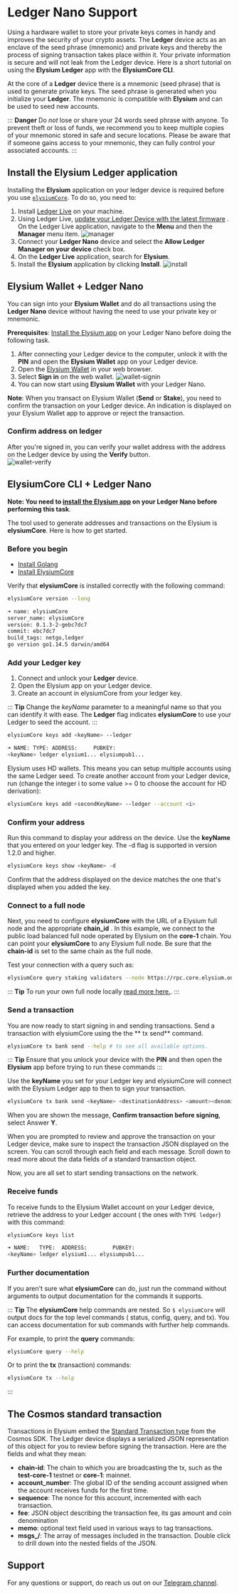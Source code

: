 # Ledger Nano Support

Using a hardware wallet to store your private keys comes in handy and improves the security of your crypto assets.
The **Ledger** device acts as an enclave of the seed phrase (mnemonic) and private keys and thereby the process of
signing transaction takes place within it. Your private information is secure and will not leak from the Ledger device.
Here is a short tutorial on using the **Elysium Ledger** app with the **ElysiumCore CLI**.

At the core of a **Ledger** device there is a mnemonic (seed phrase) that is used to generate private keys. The seed
phrase is generated when you initialize your **Ledger**. The mnemonic is compatible with **Elysium** and can be used
to seed new accounts.

::: **Danger**
Do _not_ lose or share your 24 words seed phrase with anyone. To prevent theft or loss of funds, we recommend you to
keep multiple copies of your mnemonic stored in safe and secure locations. Please be aware that if someone gains access
to your mnemonic, they can fully control your associated accounts.
:::

## Install the Elysium Ledger application

Installing the **Elysium** application on your ledger device is required before you
use [`elysiumCore`](#elysiumcore-cli-+-ledger-nano). To do so, you need to:

1. Install [Ledger Live](https://shop.ledger.com/pages/ledger-live) on your machine.
2. Using Ledger
   Live, [update your Ledger Device with the latest firmware](https://support.ledger.com/hc/en-us/articles/360002731113-Update-device-firmware)
   . On the Ledger Live application, navigate to the **Menu** and then the **Manager** menu item.
   ![manager](../images/ledger-tuto-manager.png)
4. Connect your **Ledger Nano** device and select the **Allow Ledger Manager on your device** check box.
5. On the **Ledger Live** application, search for **Elysium**.
6. Install the **Elysium** application by clicking **Install**.
   ![install](../images/ledger-tuto-install.png)

## Elysium Wallet + Ledger Nano

You can sign into your **Elysium Wallet** and do all transactions using the **Ledger Nano** device without having
the need to use your private key or mnemonic.

**Prerequisites**: [Install the Elysium app](#install-the-elysium-ledger-application) on your Ledger Nano before
doing the following task.

1. After connecting your Ledger device to the computer, unlock it with the **PIN** and open the **Elysium Wallet**
   app on your Ledger device.
2. Open the [Elysium Wallet](https://wallet.elysium.one/) in your web browser.
3. Select **Sign in** on the web wallet.
   ![wallet-signin](../images/ledger-tuto-wallet-signin.png)
4. You can now start using **Elysium Wallet** with your Ledger Nano.

**Note**: When you transact on Elysium Wallet (**Send** or **Stake**), you need to confirm the transaction on your
Ledger device. An indication is displayed on your Elysium Wallet app to approve or reject the transaction.

### Confirm address on ledger

After you're signed in, you can verify your wallet address with the address on the Ledger device by using the **Verify**
button.   
![wallet-verify](../images/ledger-tuto-wallet-verify.png)

## ElysiumCore CLI + Ledger Nano

**Note: You need to [install the Elysium app](#install-the-elysium-ledger-application) on your Ledger Nano
before performing this task**.

The tool used to generate addresses and transactions on the Elysium is **elysiumCore**. Here is how to get
started.

### Before you begin

- [Install Golang](https://golang.org/doc/install)
- [Install ElysiumCore](https://github.com/gridironOne/elysiumCore#installation-steps)

Verify that **elysiumCore** is installed correctly with the following command:

```bash
elysiumCore version --long

➜ name: elysiumCore
server_name: elysiumCore
version: 0.1.3-2-gebc7dc7
commit: ebc7dc7
build_tags: netgo,ledger
go version go1.14.5 darwin/amd64
```

### Add your Ledger key

1. Connect and unlock your **Ledger** device.
2. Open the Elysium app on your Ledger device.
3. Create an account in elysiumCore from your ledger key.

::: **Tip**
Change the _keyName_ parameter to a meaningful name so that you can identify it with ease. The **Ledger** flag
indicates **elysiumCore** to use your Ledger to seed the account.
:::

```bash
elysiumCore keys add <keyName> --ledger

➜ NAME: TYPE: ADDRESS:     PUBKEY:
<keyName> ledger elysium1... elysiumpub1...
```

Elysium uses HD wallets. This means you can setup multiple accounts using the same Ledger seed. To create another
account from your Ledger device, run (change the integer i to some value >= 0 to choose the account for HD derivation):

```bash
elysiumCore keys add <secondKeyName> --ledger --account <i>
```

### Confirm your address

Run this command to display your address on the device. Use the **keyName** that you entered on your ledger key. The -d
flag is supported in version 1.2.0 and higher.

```bash
elysiumCore keys show <keyName> -d
```

Confirm that the address displayed on the device matches the one that's displayed when you added the key.

### Connect to a full node

Next, you need to configure **elysiumCore** with the URL of a Elysium full node and the appropriate **chain_id**
. In this example, we connect to the public load balanced full node operated by Elysium on the **core-1** chain. You
can point your **elysiumCore** to any Elysium full node. Be sure that the **chain-id** is set to the same chain
as the full node.

Test your connection with a query such as:

``` bash
elysiumCore query staking validators --node https://rpc.core.elysium.one:443 --chain-id core-1
```

::: **Tip**
To run your own full node
locally [read more here.](https://github.com/gridironOne/elysiumCore#initialize-a-new-chain-and-start-node).
:::

### Send a transaction

You are now ready to start signing in and sending transactions. Send a transaction with elysiumCore using the the **
tx send** command.

``` bash
elysiumCore tx bank send --help # to see all available options.
```

::: **Tip**
Ensure that you unlock your device with the **PIN** and then open the **Elysium** app before trying to run these
commands
:::

Use the **keyName** you set for your Ledger key and elysiumCore will connect with the Elysium Ledger app to then
to sign your transaction.

```bash
elysiumCore tx bank send <keyName> <destinationAddress> <amount><denomination> --node https://rpc.core.elysium.one:443 --chain-id core-1
```

When you are shown the message, **Confirm transaction before signing**, select Answer **Y**.

When you are prompted to review and approve the transaction on your Ledger device, make sure to inspect the transaction
JSON displayed on the screen. You can scroll through each field and each message. Scroll down to read more about the
data fields of a standard transaction object.

Now, you are all set to start sending transactions on the network.

### Receive funds

To receive funds to the Elysium Wallet account on your Ledger device, retrieve the address to your Ledger account (
the ones with `TYPE ledger`) with this command:

```bash
elysiumCore keys list

➜ NAME:   TYPE:  ADDRESS:        PUBKEY:
<keyName> ledger elysium1... elysiumpub1...
```

### Further documentation

If you aren't sure what **elysiumCore** can do, just run the command without arguments to output documentation for
the commands it supports.

::: **Tip**
The **elysiumCore** help commands are nested. So `$ elysiumCore` will output docs for the top level commands (
status, config, query, and tx). You can access documentation for sub commands with further help commands.

For example, to print the **query** commands:

```bash
elysiumCore query --help
```

Or to print the **tx** (transaction) commands:

```bash
elysiumCore tx --help
```

:::

## The Cosmos standard transaction

Transactions in Elysium embed
the [Standard Transaction type](https://godoc.org/github.com/cosmos/cosmos-sdk/x/auth#StdTx) from the Cosmos SDK. The
Ledger device displays a serialized JSON representation of this object for you to review before signing the transaction.
Here are the fields and what they mean:

- **chain-id**: The chain to which you are broadcasting the tx, such as the **test-core-1** testnet or **core-1**:
  mainnet.
- **account_number**: The global ID of the sending account assigned when the account receives funds for the first time.
- **sequence**: The nonce for this account, incremented with each transaction.
- **fee**: JSON object describing the transaction fee, its gas amount and coin denomination
- **memo**: optional text field used in various ways to tag transactions.
- **msgs_<index>/<field>**: The array of messages included in the transaction. Double click to drill down into the
  nested fields of the JSON.

## Support

For any questions or support, do reach us out on our [Telegram channel](https://t.me/ElysiumOneChat).
